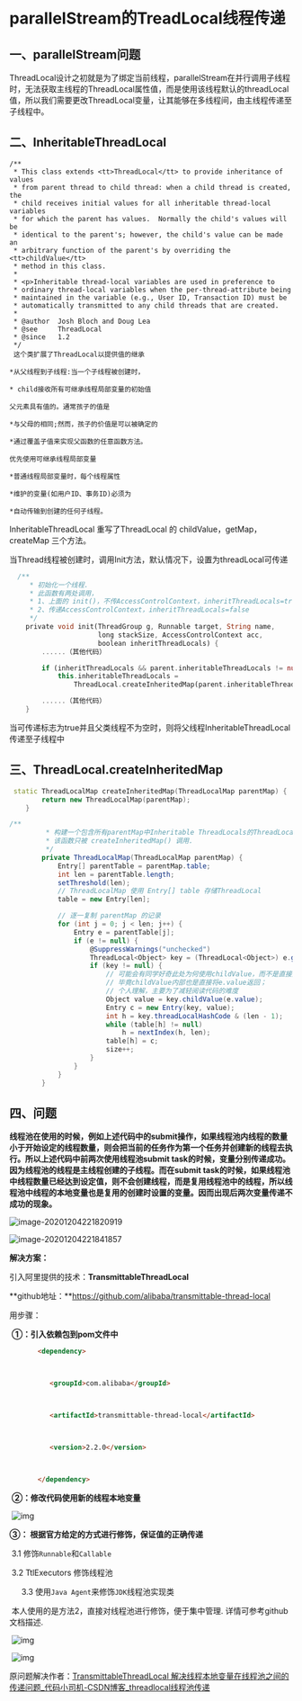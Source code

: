 # parallelStream的TreadLocal线程传递

## 	一、parallelStream问题

​			ThreadLocal设计之初就是为了绑定当前线程，parallelStream在并行调用子线程时，无法获取主线程的ThreadLocal属性值，而是使用该线程默认的threadLocal值，所以我们需要更改ThreadLocal变量，让其能够在多线程间，由主线程传递至子线程中。

## 	二、InheritableThreadLocal 

```
/**
 * This class extends <tt>ThreadLocal</tt> to provide inheritance of values
 * from parent thread to child thread: when a child thread is created, the
 * child receives initial values for all inheritable thread-local variables
 * for which the parent has values.  Normally the child's values will be
 * identical to the parent's; however, the child's value can be made an
 * arbitrary function of the parent's by overriding the <tt>childValue</tt>
 * method in this class.
 *
 * <p>Inheritable thread-local variables are used in preference to
 * ordinary thread-local variables when the per-thread-attribute being
 * maintained in the variable (e.g., User ID, Transaction ID) must be
 * automatically transmitted to any child threads that are created.
 *
 * @author  Josh Bloch and Doug Lea
 * @see     ThreadLocal
 * @since   1.2
 */
 这个类扩展了ThreadLocal以提供值的继承

*从父线程到子线程:当一个子线程被创建时，

* child接收所有可继承线程局部变量的初始值

父元素具有值的。通常孩子的值是

*与父母的相同;然而，孩子的价值是可以被确定的

*通过覆盖子值来实现父函数的任意函数方法。

优先使用可继承线程局部变量

*普通线程局部变量时，每个线程属性

*维护的变量(如用户ID、事务ID)必须为

*自动传输到创建的任何子线程。
```

InheritableThreadLocal  重写了ThreadLocal 的 childValue，getMap，createMap 三个方法。

当Thread线程被创建时，调用Init方法，默认情况下，设置为threadLocal可传递

```dart
  /**
     * 初始化一个线程.
     * 此函数有两处调用，
     * 1、上面的 init()，不传AccessControlContext，inheritThreadLocals=true
     * 2、传递AccessControlContext，inheritThreadLocals=false
     */
    private void init(ThreadGroup g, Runnable target, String name,
                      long stackSize, AccessControlContext acc,
                      boolean inheritThreadLocals) {
        ......（其他代码）

        if (inheritThreadLocals && parent.inheritableThreadLocals != null)
            this.inheritableThreadLocals =
                ThreadLocal.createInheritedMap(parent.inheritableThreadLocals);

        ......（其他代码）
    }
```

当可传递标志为true并且父类线程不为空时，则将父线程InheritableThreadLocal  传递至子线程中

## 三、ThreadLocal.createInheritedMap

```cpp
 static ThreadLocalMap createInheritedMap(ThreadLocalMap parentMap) {
        return new ThreadLocalMap(parentMap);
    }
```

```csharp
/**
         * 构建一个包含所有parentMap中Inheritable ThreadLocals的ThreadLocalMap
         * 该函数只被 createInheritedMap() 调用.
         */
        private ThreadLocalMap(ThreadLocalMap parentMap) {
            Entry[] parentTable = parentMap.table;
            int len = parentTable.length;
            setThreshold(len);
            // ThreadLocalMap 使用 Entry[] table 存储ThreadLocal
            table = new Entry[len];

            // 逐一复制 parentMap 的记录
            for (int j = 0; j < len; j++) {
                Entry e = parentTable[j];
                if (e != null) {
                    @SuppressWarnings("unchecked")
                    ThreadLocal<Object> key = (ThreadLocal<Object>) e.get();
                    if (key != null) {
                        // 可能会有同学好奇此处为何使用childValue，而不是直接赋值，
                        // 毕竟childValue内部也是直接将e.value返回；
                        // 个人理解，主要为了减轻阅读代码的难度
                        Object value = key.childValue(e.value);
                        Entry c = new Entry(key, value);
                        int h = key.threadLocalHashCode & (len - 1);
                        while (table[h] != null)
                            h = nextIndex(h, len);
                        table[h] = c;
                        size++;
                    }
                }
            }
        }
```

## 四、问题

​	**线程池在使用的时候，例如上述代码中的submit操作，如果线程池内线程的数量小于开始设定的线程数量，则会把当前的任务作为第一个任务并创建新的线程去执行。所以上述代码中前两次使用线程池submit task的时候，变量分别传递成功。因为线程池的线程是主线程创建的子线程。而在submit task的时候，如果线程池中线程数量已经达到设定值，则不会创建线程，而是复用线程池中的线程，所以线程池中线程的本地变量也是复用的创建时设置的变量。因而出现后两次变量传递不成功的现象。**

![image-20201204221820919](C:\Users\yudu\AppData\Roaming\Typora\typora-user-images\image-20201204221820919.png)

![image-20201204221841857](C:\Users\yudu\AppData\Roaming\Typora\typora-user-images\image-20201204221841857.png)

**解决方案：**

引入阿里提供的技术：**TransmittableThreadLocal**

**github地址：**https://github.com/alibaba/transmittable-thread-local

用步骤：

​    **①：引入依赖包到pom文件中**     

```html
       <dependency>



          <groupId>com.alibaba</groupId>



          <artifactId>transmittable-thread-local</artifactId>



          <version>2.2.0</version>



       </dependency>
```

​    **②：修改代码使用新的线程本地变量**

​       ![img](https://img-blog.csdnimg.cn/20190513191526585.png)

 

   **③： 根据官方给定的方式进行修饰，保证值的正确传递**

​        3.1 修饰`Runnable`和`Callable`

​        3.2 TtlExecutors 修饰线程池

`   `3.3 使用`Java Agent`来修饰`JDK`线程池实现类

​        本人使用的是方法2，直接对线程池进行修饰，便于集中管理. 详情可参考github文档描述.

​    ![img](https://img-blog.csdnimg.cn/20190513192115659.png)

​     ![img](https://img-blog.csdnimg.cn/20190513192505908.png?x-oss-process=image/watermark,type_ZmFuZ3poZW5naGVpdGk,shadow_10,text_aHR0cHM6Ly9ibG9nLmNzZG4ubmV0L2hld2VuYm8xMTE=,size_16,color_FFFFFF,t_70)

 原问题解决作者：[TransmittableThreadLocal 解决线程本地变量在线程池之间的传递问题_代码小司机-CSDN博客_threadlocal线程池传递](https://blog.csdn.net/hewenbo111/article/details/90053105)